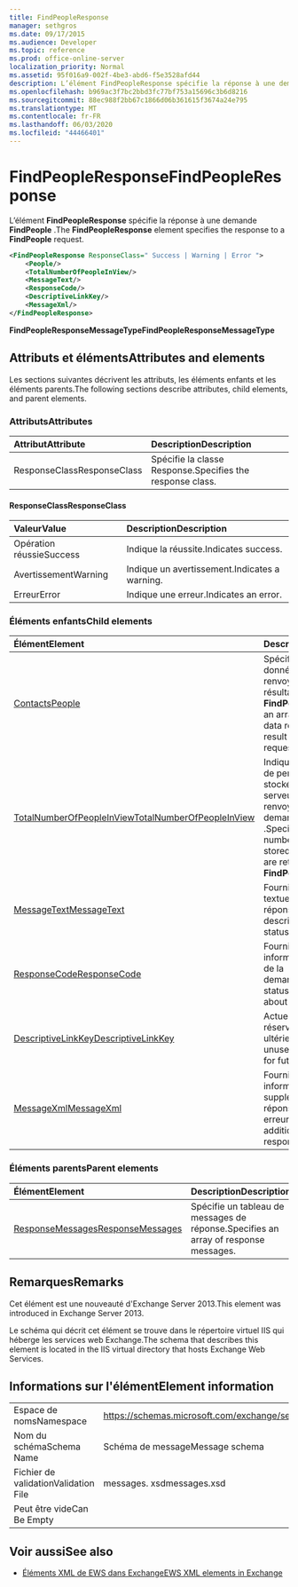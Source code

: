 ```yaml
---
title: FindPeopleResponse
manager: sethgros
ms.date: 09/17/2015
ms.audience: Developer
ms.topic: reference
ms.prod: office-online-server
localization_priority: Normal
ms.assetid: 95f016a9-002f-4be3-abd6-f5e3528afd44
description: L’élément FindPeopleResponse spécifie la réponse à une demande FindPeople.
ms.openlocfilehash: b969ac3f7bc2bbd3fc77bf753a15696c3b6d8216
ms.sourcegitcommit: 88ec988f2bb67c1866d06b361615f3674a24e795
ms.translationtype: MT
ms.contentlocale: fr-FR
ms.lasthandoff: 06/03/2020
ms.locfileid: "44466401"
---
```

# <a name="findpeopleresponse"></a><span data-ttu-id="90e0a-103">FindPeopleResponse</span><span class="sxs-lookup"><span data-stu-id="90e0a-103">FindPeopleResponse</span></span>

<span data-ttu-id="90e0a-104">L’élément **FindPeopleResponse** spécifie la réponse à une demande **FindPeople** .</span><span class="sxs-lookup"><span data-stu-id="90e0a-104">The **FindPeopleResponse** element specifies the response to a **FindPeople** request.</span></span> 
  
```XML
<FindPeopleResponse ResponseClass=" Success | Warning | Error ">
    <People/>
    <TotalNumberOfPeopleInView/>
    <MessageText/>
    <ResponseCode/>
    <DescriptiveLinkKey/>
    <MessageXml/>
</FindPeopleResponse>
```

 <span data-ttu-id="90e0a-105">**FindPeopleResponseMessageType**</span><span class="sxs-lookup"><span data-stu-id="90e0a-105">**FindPeopleResponseMessageType**</span></span>
## <a name="attributes-and-elements"></a><span data-ttu-id="90e0a-106">Attributs et éléments</span><span class="sxs-lookup"><span data-stu-id="90e0a-106">Attributes and elements</span></span>

<span data-ttu-id="90e0a-107">Les sections suivantes décrivent les attributs, les éléments enfants et les éléments parents.</span><span class="sxs-lookup"><span data-stu-id="90e0a-107">The following sections describe attributes, child elements, and parent elements.</span></span>
  
### <a name="attributes"></a><span data-ttu-id="90e0a-108">Attributs</span><span class="sxs-lookup"><span data-stu-id="90e0a-108">Attributes</span></span>

|<span data-ttu-id="90e0a-109">**Attribut**</span><span class="sxs-lookup"><span data-stu-id="90e0a-109">**Attribute**</span></span>|<span data-ttu-id="90e0a-110">**Description**</span><span class="sxs-lookup"><span data-stu-id="90e0a-110">**Description**</span></span>|
|:-----|:-----|
|<span data-ttu-id="90e0a-111">ResponseClass</span><span class="sxs-lookup"><span data-stu-id="90e0a-111">ResponseClass</span></span>  <br/> |<span data-ttu-id="90e0a-112">Spécifie la classe Response.</span><span class="sxs-lookup"><span data-stu-id="90e0a-112">Specifies the response class.</span></span>  <br/> |
   
#### <a name="responseclass"></a><span data-ttu-id="90e0a-113">ResponseClass</span><span class="sxs-lookup"><span data-stu-id="90e0a-113">ResponseClass</span></span>

|<span data-ttu-id="90e0a-114">**Valeur**</span><span class="sxs-lookup"><span data-stu-id="90e0a-114">**Value**</span></span>|<span data-ttu-id="90e0a-115">**Description**</span><span class="sxs-lookup"><span data-stu-id="90e0a-115">**Description**</span></span>|
|:-----|:-----|
|<span data-ttu-id="90e0a-116">Opération réussie</span><span class="sxs-lookup"><span data-stu-id="90e0a-116">Success</span></span>  <br/> |<span data-ttu-id="90e0a-117">Indique la réussite.</span><span class="sxs-lookup"><span data-stu-id="90e0a-117">Indicates success.</span></span>  <br/> |
|<span data-ttu-id="90e0a-118">Avertissement</span><span class="sxs-lookup"><span data-stu-id="90e0a-118">Warning</span></span>  <br/> |<span data-ttu-id="90e0a-119">Indique un avertissement.</span><span class="sxs-lookup"><span data-stu-id="90e0a-119">Indicates a warning.</span></span>  <br/> |
|<span data-ttu-id="90e0a-120">Erreur</span><span class="sxs-lookup"><span data-stu-id="90e0a-120">Error</span></span>  <br/> |<span data-ttu-id="90e0a-121">Indique une erreur.</span><span class="sxs-lookup"><span data-stu-id="90e0a-121">Indicates an error.</span></span>  <br/> |
   
### <a name="child-elements"></a><span data-ttu-id="90e0a-122">Éléments enfants</span><span class="sxs-lookup"><span data-stu-id="90e0a-122">Child elements</span></span>

|<span data-ttu-id="90e0a-123">**Élément**</span><span class="sxs-lookup"><span data-stu-id="90e0a-123">**Element**</span></span>|<span data-ttu-id="90e0a-124">**Description**</span><span class="sxs-lookup"><span data-stu-id="90e0a-124">**Description**</span></span>|
|:-----|:-----|
|[<span data-ttu-id="90e0a-125">Contacts</span><span class="sxs-lookup"><span data-stu-id="90e0a-125">People</span></span>](people.md) <br/> |<span data-ttu-id="90e0a-126">Spécifie un tableau de données Persona renvoyées comme résultat d’une demande **FindPeople** .</span><span class="sxs-lookup"><span data-stu-id="90e0a-126">Specifies an array of persona data returned as the result of a **FindPeople** request.</span></span>  <br/> |
|[<span data-ttu-id="90e0a-127">TotalNumberOfPeopleInView</span><span class="sxs-lookup"><span data-stu-id="90e0a-127">TotalNumberOfPeopleInView</span></span>](totalnumberofpeopleinview.md) <br/> |<span data-ttu-id="90e0a-128">Indique le nombre total de personnes qui sont stockées sur un serveur et qui sont renvoyées par une demande **FindPeople** .</span><span class="sxs-lookup"><span data-stu-id="90e0a-128">Specifies the total number of personas stored on a server that are returned by a **FindPeople** request.</span></span>  <br/> |
|[<span data-ttu-id="90e0a-129">MessageText</span><span class="sxs-lookup"><span data-stu-id="90e0a-129">MessageText</span></span>](messagetext.md) <br/> |<span data-ttu-id="90e0a-130">Fournit une description textuelle de l’état de la réponse.</span><span class="sxs-lookup"><span data-stu-id="90e0a-130">Provides a text description of the status of the response.</span></span>  <br/> |
|[<span data-ttu-id="90e0a-131">ResponseCode</span><span class="sxs-lookup"><span data-stu-id="90e0a-131">ResponseCode</span></span>](responsecode.md) <br/> |<span data-ttu-id="90e0a-132">Fournit des informations sur l’état de la demande.</span><span class="sxs-lookup"><span data-stu-id="90e0a-132">Provides status information about the request.</span></span>  <br/> |
|[<span data-ttu-id="90e0a-133">DescriptiveLinkKey</span><span class="sxs-lookup"><span data-stu-id="90e0a-133">DescriptiveLinkKey</span></span>](descriptivelinkkey.md) <br/> |<span data-ttu-id="90e0a-134">Actuellement inutilisé et réservé à une utilisation ultérieure.</span><span class="sxs-lookup"><span data-stu-id="90e0a-134">Currently unused and reserved for future use.</span></span>  <br/> |
|[<span data-ttu-id="90e0a-135">MessageXml</span><span class="sxs-lookup"><span data-stu-id="90e0a-135">MessageXml</span></span>](messagexml.md) <br/> |<span data-ttu-id="90e0a-136">Fournit des informations supplémentaires sur la réponse aux erreurs.</span><span class="sxs-lookup"><span data-stu-id="90e0a-136">Provides additional error response information.</span></span>  <br/> |
   
### <a name="parent-elements"></a><span data-ttu-id="90e0a-137">Éléments parents</span><span class="sxs-lookup"><span data-stu-id="90e0a-137">Parent elements</span></span>

|<span data-ttu-id="90e0a-138">**Élément**</span><span class="sxs-lookup"><span data-stu-id="90e0a-138">**Element**</span></span>|<span data-ttu-id="90e0a-139">**Description**</span><span class="sxs-lookup"><span data-stu-id="90e0a-139">**Description**</span></span>|
|:-----|:-----|
|[<span data-ttu-id="90e0a-140">ResponseMessages</span><span class="sxs-lookup"><span data-stu-id="90e0a-140">ResponseMessages</span></span>](responsemessages.md) <br/> |<span data-ttu-id="90e0a-141">Spécifie un tableau de messages de réponse.</span><span class="sxs-lookup"><span data-stu-id="90e0a-141">Specifies an array of response messages.</span></span>  <br/> |
   
## <a name="remarks"></a><span data-ttu-id="90e0a-142">Remarques</span><span class="sxs-lookup"><span data-stu-id="90e0a-142">Remarks</span></span>

<span data-ttu-id="90e0a-143">Cet élément est une nouveauté d'Exchange Server 2013.</span><span class="sxs-lookup"><span data-stu-id="90e0a-143">This element was introduced in Exchange Server 2013.</span></span>
  
<span data-ttu-id="90e0a-144">Le schéma qui décrit cet élément se trouve dans le répertoire virtuel IIS qui héberge les services web Exchange.</span><span class="sxs-lookup"><span data-stu-id="90e0a-144">The schema that describes this element is located in the IIS virtual directory that hosts Exchange Web Services.</span></span>
  
## <a name="element-information"></a><span data-ttu-id="90e0a-145">Informations sur l'élément</span><span class="sxs-lookup"><span data-stu-id="90e0a-145">Element information</span></span>

|||
|:-----|:-----|
|<span data-ttu-id="90e0a-146">Espace de noms</span><span class="sxs-lookup"><span data-stu-id="90e0a-146">Namespace</span></span>  <br/> |https://schemas.microsoft.com/exchange/services/2006/messages  <br/> |
|<span data-ttu-id="90e0a-147">Nom du schéma</span><span class="sxs-lookup"><span data-stu-id="90e0a-147">Schema Name</span></span>  <br/> |<span data-ttu-id="90e0a-148">Schéma de message</span><span class="sxs-lookup"><span data-stu-id="90e0a-148">Message schema</span></span>  <br/> |
|<span data-ttu-id="90e0a-149">Fichier de validation</span><span class="sxs-lookup"><span data-stu-id="90e0a-149">Validation File</span></span>  <br/> |<span data-ttu-id="90e0a-150">messages. xsd</span><span class="sxs-lookup"><span data-stu-id="90e0a-150">messages.xsd</span></span>  <br/> |
|<span data-ttu-id="90e0a-151">Peut être vide</span><span class="sxs-lookup"><span data-stu-id="90e0a-151">Can Be Empty</span></span>  <br/> ||
   
## <a name="see-also"></a><span data-ttu-id="90e0a-152">Voir aussi</span><span class="sxs-lookup"><span data-stu-id="90e0a-152">See also</span></span>



- [<span data-ttu-id="90e0a-153">Éléments XML de EWS dans Exchange</span><span class="sxs-lookup"><span data-stu-id="90e0a-153">EWS XML elements in Exchange</span></span>](ews-xml-elements-in-exchange.md)

